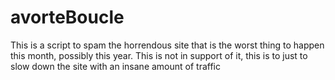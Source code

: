 # avorteBoucle

This is a script to spam the horrendous site that is the worst thing to happen this month, possibly this year.
This is not in support of it, this is to just to slow down the site with an insane amount of traffic
